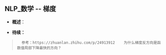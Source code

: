 ## NLP_数学 -- 梯度
- **概述**：
>       
>
>
>
>
>
>
>
>
>
>
>


- **待续：**
>
>       参考：https://zhuanlan.zhihu.com/p/24913912    为什么梯度反方向是函数值局部下降最快的方向？
>
>
>
>
>
>
>
>
>
>
>
>
>
